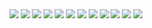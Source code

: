 <img src="https://github.com/Nisha318/Splunk-Projects/blob/main/Files/forwarder1.png"> 
<img src="https://github.com/Nisha318/Splunk-Projects/blob/main/Files/forwarder2.png"> 
<img src="https://github.com/Nisha318/Splunk-Projects/blob/main/Files/forwarder3.png"> 
<img src="https://github.com/Nisha318/Splunk-Projects/blob/main/Files/forwarder4.png"> 
<img src="https://github.com/Nisha318/Splunk-Projects/blob/main/Files/forwarder5.png"> 
<img src="https://github.com/Nisha318/Splunk-Projects/blob/main/Files/forwarder6.png">
<img src="https://github.com/Nisha318/Splunk-Projects/blob/main/Files/forwarder7.png"> 
<img src="https://github.com/Nisha318/Splunk-Projects/blob/main/Files/forwarder8.png"> 
<img src="https://github.com/Nisha318/Splunk-Projects/blob/main/Files/forwarder9.png"> 
<img src="https://github.com/Nisha318/Splunk-Projects/blob/main/Files/forwarder10.png"> 
<img src="https://github.com/Nisha318/Splunk-Projects/blob/main/Files/Hulk%20-%20Forwarder.png">
<img src="https://github.com/Nisha318/Splunk-Projects/blob/main/Files/Hulk%20-%20source.png">

